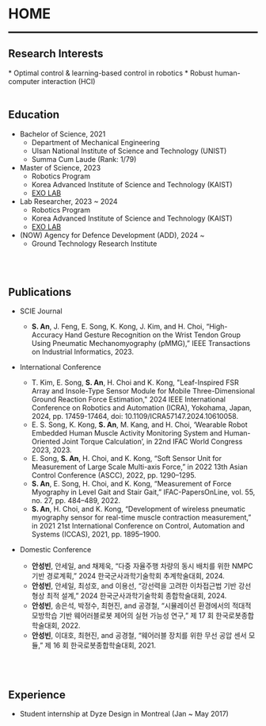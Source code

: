 <head>
<style>
mark { 
  background-color: white;
  color: rgb(51, 87, 128);
}
</style>
</head>

<h1> HOME </h1>

<hr style="height:3px; background-color:black; border:0;">
<!-- 
<br>
<h2>Introduce</h2>
<center><p style="color:#2266aa;"> Aiming to be an End-to-End Robot Developer </p></center>
Studying to develop wearable robots that can replace wheelchairs in the KAIST EXO lab.
Trying to stay motivated to learn and apply new knowledge and skills.
<br>
<be>
 -->

<h2>Research Interests</h2>
* Optimal control & learning-based control in robotics
* Robust human-computer interaction (HCI)
<br>
<br>

<h2>Education</h2>

* Bachelor of Science, 2021
  * Department of Mechanical Engineering
  * Ulsan National Institute of Science and Technology (UNIST)
  * Summa Cum Laude (Rank: 1/79)
* Master of Science, 2023
  * Robotics Program
  * Korea Advanced Institute of Science and Technology (KAIST)
  * [EXO LAB](http://robotics.kaist.ac.kr)
* Lab Researcher, 2023 ~ 2024
  * Robotics Program
  * Korea Advanced Institute of Science and Technology (KAIST)
  * [EXO LAB](http://robotics.kaist.ac.kr)
* (NOW) Agency for Defence Development (ADD), 2024 ~
  * Ground Technology Research Institute
<br>
<br>

<h2>Publications</h2>

* SCIE Journal
  * **S. An**, J. Feng, E. Song, K. Kong, J. Kim, and H. Choi, “High-Accuracy Hand Gesture Recognition on the Wrist Tendon Group Using Pneumatic Mechanomyography (pMMG),” IEEE Transactions on Industrial Informatics, 2023.
    
* International Conference
  * T. Kim, E. Song, **S. An**, H. Choi and K. Kong, "Leaf-Inspired FSR Array and Insole-Type Sensor Module for Mobile Three-Dimensional Ground Reaction Force Estimation," 2024 IEEE International Conference on Robotics and Automation (ICRA), Yokohama, Japan, 2024, pp. 17459-17464, doi: 10.1109/ICRA57147.2024.10610058.
  * E. S. Song, K. Kong, **S. An**, M. Kang, and H. Choi, ‘Wearable Robot Embedded Human Muscle Activity Monitoring System and Human-Oriented Joint Torque Calculation’, in 22nd IFAC World Congress 2023, 2023.
  * E. Song, **S. An**, H. Choi, and K. Kong, “Soft Sensor Unit for Measurement of Large Scale Multi-axis Force,” in 2022 13th Asian Control Conference (ASCC), 2022, pp. 1290–1295.
  * **S. An**, E. Song, H. Choi, and K. Kong, “Measurement of Force Myography in Level Gait and Stair Gait,” IFAC-PapersOnLine, vol. 55, no. 27, pp. 484–489, 2022.
  * **S. An**, H. Choi, and K. Kong, “Development of wireless pneumatic myography sensor for real-time muscle contraction measurement,” in 2021 21st International Conference on Control, Automation and Systems (ICCAS), 2021, pp. 1895–1900.
    
* Domestic Conference
  * **안성빈**, 안세일, and 채제욱, “다중 자율주행 차량의 동시 배치를 위한 NMPC 기반 경로계획,” 2024 한국군사과학기술학회 추계학술대회, 2024.
  * **안성빈**, 안세일, 최성호, and 이용선, “강선력을 고려한 이차접근법 기반 강선 형상 최적 설계,” 2024 한국군사과학기술학회 종합학술대회, 2024.
  * **안성빈**, 송은석, 박정수, 최현진, and 공경철, “시뮬레이션 환경에서의 적대적 모방학습 기반 웨어러블로봇 제어의 실현 가능성 연구,” 제 17 회 한국로봇종합학술대회, 2022.
  * **안성빈**, 이대호, 최현진, and 공경철, “웨어러블 장치를 위한 무선 공압 센서 모듈,” 제 16 회 한국로봇종합학술대회, 2021.
<br>
<br>

<h2>Experience</h2>

* Student internship at Dyze Design in Montreal (Jan ~ May 2017)

<!-- <p style="font-size:11px">Page template forked from <a href="https://github.com/evanca/quick-portfolio">evanca</a></p> -->
<!-- Remove above link if you don't want to attibute -->
